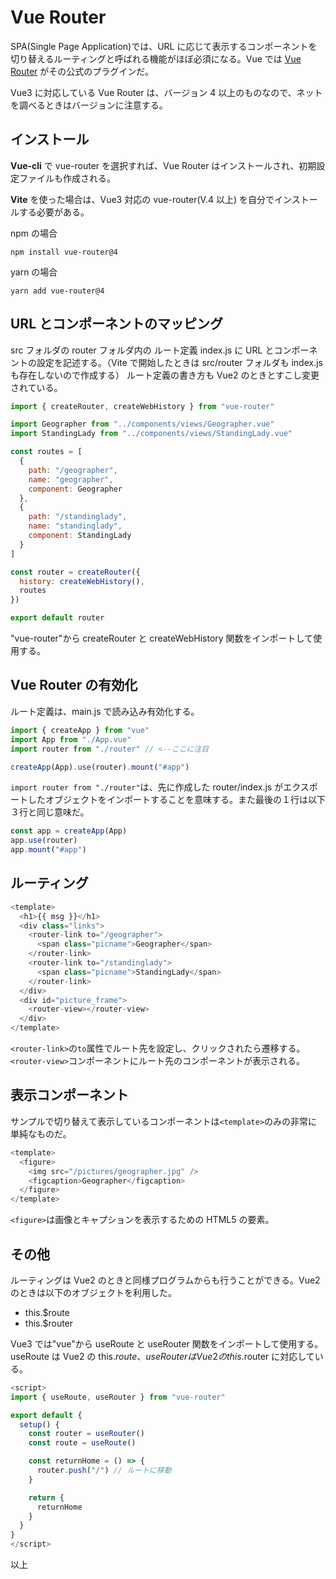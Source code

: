# Vue Router

SPA(Single Page Application)では、URL に応じて表示するコンポーネントを切り替えるルーティングと呼ばれる機能がほぼ必須になる。Vue では [Vue Router](https://next.router.vuejs.org) がその公式のプラグインだ。

Vue3 に対応している Vue Router は、バージョン 4 以上のものなので、ネットを調べるときはバージョンに注意する。

## インストール

**Vue-cli** で vue-router を選択すれば、Vue Router はインストールされ、初期設定ファイルも作成される。

**Vite** を使った場合は、Vue3 対応の vue-router(V.4 以上) を自分でインストールする必要がある。

npm の場合

```shell
npm install vue-router@4
```

yarn の場合

```shell
yarn add vue-router@4
```

## URL とコンポーネントのマッピング

src フォルダの router フォルダ内の ルート定義 index.js に URL とコンポーネントの設定を記述する。（Vite で開始したときは src/router フォルダも index.js も存在しないので作成する）
ルート定義の書き方も Vue2 のときとすこし変更されている。

```js
import { createRouter, createWebHistory } from "vue-router"

import Geographer from "../components/views/Geographer.vue"
import StandingLady from "../components/views/StandingLady.vue"

const routes = [
  {
    path: "/geographer",
    name: "geographer",
    component: Geographer
  },
  {
    path: "/standinglady",
    name: "standinglady",
    component: StandingLady
  }
]

const router = createRouter({
  history: createWebHistory(),
  routes
})

export default router
```

"vue-router"から createRouter と createWebHistory 関数をインポートして使用する。

## Vue Router の有効化

ルート定義は、main.js で読み込み有効化する。

```js
import { createApp } from "vue"
import App from "./App.vue"
import router from "./router" // <--ここに注目

createApp(App).use(router).mount("#app")
```

`import router from "./router"`は、先に作成した router/index.js がエクスポートしたオブジェクトをインポートすることを意味する。また最後の１行は以下３行と同じ意味だ。

```js
const app = createApp(App)
app.use(router)
app.mount("#app")
```

## ルーティング

```js
<template>
  <h1>{{ msg }}</h1>
  <div class="links">
    <router-link to="/geographer">
      <span class="picname">Geographer</span>
    </router-link>
    <router-link to="/standinglady">
      <span class="picname">StandingLady</span>
    </router-link>
  </div>
  <div id="picture_frame">
    <router-view></router-view>
  </div>
</template>
```

`<router-link>`の`to`属性でルート先を設定し、クリックされたら遷移する。
`<router-view>`コンポーネントにルート先のコンポーネントが表示される。

## 表示コンポーネント

サンプルで切り替えて表示しているコンポーネントは`<template>`のみの非常に単純なものだ。

```js
<template>
  <figure>
    <img src="/pictures/geographer.jpg" />
    <figcaption>Geographer</figcaption>
  </figure>
</template>
```

`<figure>`は画像とキャプションを表示するための HTML5 の要素。

## その他

ルーティングは Vue2 のときと同様プログラムからも行うことができる。Vue2 のときは以下のオブジェクトを利用した。

- this.$route
- this.$router

Vue3 では"vue"から useRoute と useRouter 関数をインポートして使用する。useRoute は Vue2 の this.$route、useRouterはVue2のthis.$router に対応している。

```js
<script>
import { useRoute, useRouter } from "vue-router"

export default {
  setup() {
    const router = useRouter()
    const route = useRoute()

    const returnHome = () => {
      router.push("/") // ルートに移動
    }

    return {
      returnHome
    }
  }
}
</script>
```

以上
